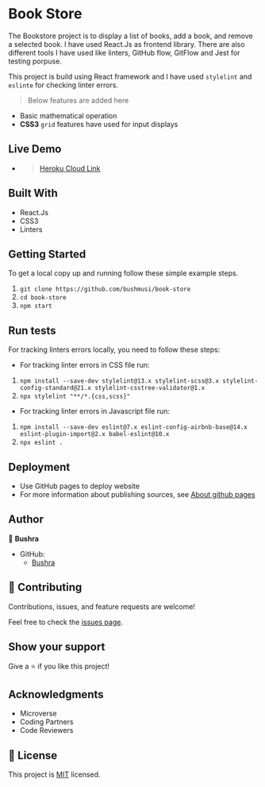 # Book Store
The Bookstore project is to display a list of books, add a book, and remove a selected book. I have used React.Js as frontend library. There are also different tools I have used like linters, GitHub flow, GitFlow and Jest for testing porpuse.

This project is build using React framework and I have used `stylelint` and `eslinte` for checking linter errors.
> Below features are added here
- Basic mathematical operation
- **CSS3** `grid` features have used for input displays

## Live Demo 
- > [Heroku Cloud Link](https://bushmusi-bookstore.herokuapp.com/)
## Built With

- React.Js
- CSS3
- Linters
## Getting Started
To get a local copy up and running follow these simple example steps.

1. `git clone https://github.com/bushmusi/book-store`
2. `cd book-store`
3. `npm start`

## Run tests

For tracking linters errors locally, you need to follow these steps:

- For tracking linter errors in CSS file run:

1. `npm install --save-dev stylelint@13.x stylelint-scss@3.x stylelint-config-standard@21.x stylelint-csstree-validator@1.x`
2. `npx stylelint "**/*.{css,scss}"`

- For tracking linter errors in Javascript file run:

1. `npm install --save-dev eslint@7.x eslint-config-airbnb-base@14.x eslint-plugin-import@2.x babel-eslint@10.x`
2. `npx eslint .`

## Deployment

- Use GitHub pages to deploy website
- For more information about publishing sources, see [About github pages](https://pages.github.com/)

## Author

👤 **Bushra**

- GitHub: 
    - [Bushra](https://www.github.com/bushmusi)

## 🤝 Contributing

Contributions, issues, and feature requests are welcome!

Feel free to check the [issues page](../../issues/).

## Show your support

Give a ⭐️ if you like this project!

## Acknowledgments

- Microverse 
- Coding Partners
- Code Reviewers

## 📝 License

This project is [MIT](./MIT.md) licensed.